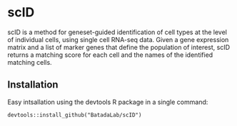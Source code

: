 # scID

scID is a method for geneset-guided identification of cell types at the level of individual cells, using single cell RNA-seq data.
Given a gene expression matrix and a list of marker genes that define the population of interest, scID returns a matching score for each cell and the names of the identified matching cells.

## Installation
Easy intsallation using the devtools R package in a single command:

```
devtools::install_github("BatadaLab/scID")
```



